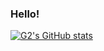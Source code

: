 ### Hello!
[![G2's GitHub stats](https://github-readme-stats.vercel.app/api?username=G2-Games)](https://github.com/anuraghazra/github-readme-stats)
